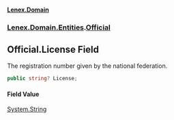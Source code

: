 #### [Lenex.Domain](index.md 'index')
### [Lenex.Domain.Entities](Lenex.Domain.Entities.md 'Lenex.Domain.Entities').[Official](Lenex.Domain.Entities.Official.md 'Lenex.Domain.Entities.Official')

## Official.License Field

The registration number given by the national federation.

```csharp
public string? License;
```

#### Field Value
[System.String](https://docs.microsoft.com/en-us/dotnet/api/System.String 'System.String')